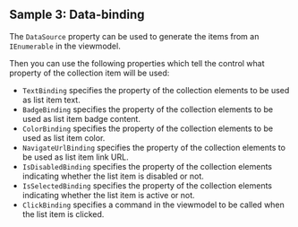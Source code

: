 ## Sample 3: Data-binding

The `DataSource` property can be used to generate the items from an `IEnumerable` in the viewmodel.

Then you can use the following properties which tell the control what property of the collection item will be used:

* `TextBinding` specifies the property of the collection elements to be used as list item text.
* `BadgeBinding` specifies the property of the collection elements to be used as list item badge content.
* `ColorBinding` specifies the property of the collection elements to be used as list item color.
* `NavigateUrlBinding` specifies the property of the collection elements to be used as list item link URL.
* `IsDisabledBinding` specifies the property of the collection elements indicating whether the list item is disabled or not.
* `IsSelectedBinding` specifies the property of the collection elements indicating whether the list item is active or not.
* `ClickBinding` specifies a command in the viewmodel to be called when the list item is clicked.